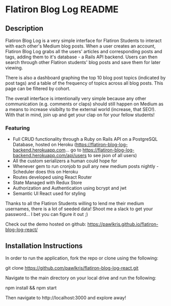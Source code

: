 # Flatiron Blog Log README

## Description
Flatiron Blog Log is a very simple interface for Flatiron Students to interact with each other's Medium blog posts. When a user creates an account, Flatiron Blog Log grabs all the users' articles and corresponding posts and tags, adding them to it's database - a Rails API backend. Users can then search through other Flatiron students' blog posts and save them for later viewing.

There is also a dashboard graphing the top 10 blog post topics (indicated by post tags) and a table of the frequency of topics across all blog posts. This page can be filtered by cohort.

The overall interface is intentionally very simple because any other communication (e.g. comments or claps) should still happen on Medium as a means to increase visibilty to the external world (increase, that SEO!). With that in mind, join up and get your clap on for your fellow students!

### Featuring
* Full CRUD functionality through a Ruby on Rails API on a PostgreSQL Database, hosted on Heroku (https://flatiron-blog-log-backend.herokuapp.com... go to https://flatiron-blog-log-backend.herokuapp.com/api/users to see json of all users)
* All the custom serializers a human could hope for
* Whenever gem to run cronjob to pull any new medium posts nightly - Scheduler does this on Heroku 
* Routes developed using React Router
* State Managed with Redux Store
* Authorization and Authentication using bcrypt and jwt
* Semantic UI React used for styling

Thanks to all the Flatiron Students willing to lend me their medium usernames, there is a lot of seeded data! Shoot me a slack to get your password... I bet you can figure it out ;)

Check out the demo hosted on github: https://pawlkris.github.io/flatiron-blog-log-react/

## Installation Instructions
In order to run the application, fork the repo or clone using the following:

git clone https://github.com/pawlkris/flatiron-blog-log-react.git

Navigate to the main directory on your local drive and run the following:

npm install && npm start

Then navigate to http://localhost:3000 and explore away!

